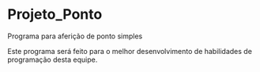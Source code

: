 ﻿# Projeto_Ponto
Programa para aferição de ponto simples

Este programa será feito para o melhor desenvolvimento de habilidades de programação desta equipe.
